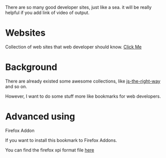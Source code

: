 There are so many good developer sites, just like a sea.
it will be really helpful if you add link of video of output.

# Websites
Collection of web sites that web developer should know. [Click Me](http://gyf1.com/websites)

# Background
There are already existed some awesome collections, like [js-the-right-way](http://jstherightway.org/) and so on.

However, I want to do some stuff more like bookmarks for web developers.

# Advanced using
Firefox Addon

If you want to install this bookmark to Firefox Addons.

You can find the firefox xpi format file [here](https://github.com/GYF1/websites/blob/gh-pages/ff-addon/ff-addon.xpi)
